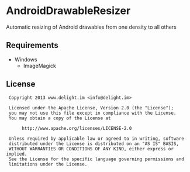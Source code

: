 # AndroidDrawableResizer

Automatic resizing of Android drawables from one density to all others

## Requirements

 * Windows
   * ImageMagick

## License

```
 Copyright 2013 www.delight.im <info@delight.im>
 
 Licensed under the Apache License, Version 2.0 (the "License");
 you may not use this file except in compliance with the License.
 You may obtain a copy of the License at
 
      http://www.apache.org/licenses/LICENSE-2.0
 
 Unless required by applicable law or agreed to in writing, software
 distributed under the License is distributed on an "AS IS" BASIS,
 WITHOUT WARRANTIES OR CONDITIONS OF ANY KIND, either express or implied.
 See the License for the specific language governing permissions and
 limitations under the License.
```